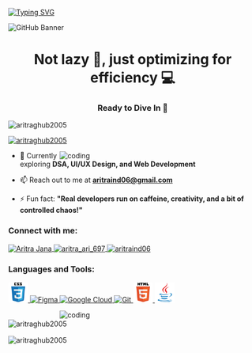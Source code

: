 <a href="https://git.io/typing-svg"><img src="https://readme-typing-svg.demolab.com?font=Fira+Code&weight=500&size=32&duration=4000&pause=100&color=F4A900&background=FFFFFF00&center=true&vCenter=true&width=1000&lines=Hello!+%F0%9F%91%8B%F0%9F%8F%BB+I'm+Aritra+Jana;A+Passionate+Software+Developer+%F0%9F%A7%91%F0%9F%8F%BB%E2%80%8D%F0%9F%92%BB;Expanding+%F0%9F%9B%9C+my+Horizon+in+Java+Development+%26+DSA;A+Devoted+Lifelong+Learner+%F0%9F%92%BB" alt="Typing SVG" /></a>

![GitHub Banner](https://github.com/aritraghub2005/aritraghub2005/blob/main/GitHub_Banner.png)

<h1 align="center">Not lazy 🦥, just optimizing for efficiency 💻</h1>
<h3 align="center">Ready to Dive In 🔰</h3>

<p align="left"> <img src="https://komarev.com/ghpvc/?username=aritraghub2005&label=Profile%20views&color=0e75b6&style=flat" alt="aritraghub2005" /> </p>

<p align="left"> 
  <a href="https://github.com/ryo-ma/github-profile-trophy">
    <img src="https://github-profile-trophy.vercel.app/?username=aritraghub2005&theme=monokai&margin-w=15" alt="aritraghub2005" />
  </a> 
</p>

<img align="right" alt="coding" width="400" src="https://i.pinimg.com/originals/81/17/8b/81178b47a8598f0c81c4799f2cdd4057.gif">

- 🌱 Currently exploring **DSA, UI/UX Design, and Web Development**

- 📫 Reach out to me at **aritraind06@gmail.com**

- ⚡ Fun fact: **"Real developers run on caffeine, creativity, and a bit of controlled chaos!"**

<h3 align="left">Connect with me:</h3>
<p align="left">
  <a href="https://linkedin.com/in/aritra-jana-5597a9277" target="blank">
    <img align="center" src="https://raw.githubusercontent.com/rahuldkjain/github-profile-readme-generator/master/src/images/icons/Social/linked-in-alt.svg" alt="Aritra Jana" height="30" width="40" />
  </a>
  <a href="https://instagram.com/aritra_ari_697" target="blank">
    <img align="center" src="https://raw.githubusercontent.com/rahuldkjain/github-profile-readme-generator/master/src/images/icons/Social/instagram.svg" alt="aritra_ari_697" height="30" width="40" />
  </a>
  <a href="https://www.hackerrank.com/aritraind06" target="blank">
    <img align="center" src="https://raw.githubusercontent.com/rahuldkjain/github-profile-readme-generator/master/src/images/icons/Social/hackerrank.svg" alt="aritraind06" height="30" width="40" />
  </a>
</p>

<h3 align="left">Languages and Tools:</h3>
<p align="left">
  <a href="https://www.w3schools.com/css/" target="_blank" rel="noreferrer">
    <img src="https://raw.githubusercontent.com/devicons/devicon/master/icons/css3/css3-original-wordmark.svg" alt="CSS3" width="40" height="40"/>
  </a>
  <a href="https://www.figma.com/" target="_blank" rel="noreferrer">
    <img src="https://www.vectorlogo.zone/logos/figma/figma-icon.svg" alt="Figma" width="40" height="40"/>
  </a>
  <a href="https://cloud.google.com" target="_blank" rel="noreferrer">
    <img src="https://www.vectorlogo.zone/logos/google_cloud/google_cloud-icon.svg" alt="Google Cloud" width="40" height="40"/>
  </a>
  <a href="https://git-scm.com/" target="_blank" rel="noreferrer">
    <img src="https://www.vectorlogo.zone/logos/git-scm/git-scm-icon.svg" alt="Git" width="40" height="40"/>
  </a>
  <a href="https://www.w3.org/html/" target="_blank" rel="noreferrer">
    <img src="https://raw.githubusercontent.com/devicons/devicon/master/icons/html5/html5-original-wordmark.svg" alt="HTML5" width="40" height="40"/>
  </a>
  <a href="https://www.java.com" target="_blank" rel="noreferrer">
    <img src="https://raw.githubusercontent.com/devicons/devicon/master/icons/java/java-original.svg" alt="Java" width="40" height="40"/>
  </a>
</p>

<img align="right" alt="coding" width="400" src="https://gifdb.com/images/high/coding-skills-loading-dk68v8z0hevjpuiv.gif">

<p><img align="center" src="https://github-readme-stats.vercel.app/api/top-langs?username=aritraghub2005&show_icons=true&locale=en&layout=compact" alt="aritraghub2005" /></p>

<p><img align="center" src="https://github-readme-streak-stats.herokuapp.com/?user=aritraghub2005&theme=monokai" alt="aritraghub2005" /></p>
